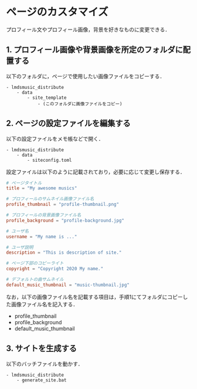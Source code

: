
# ページのカスタマイズ
プロフィール文やプロフィール画像，背景を好きなものに変更できる．

## 1. プロフィール画像や背景画像を所定のフォルダに配置する
以下のフォルダに，ページで使用したい画像ファイルをコピーする．

```
- lmdsmusic_distribute
    - data
        - site_template
            - (このフォルダに画像ファイルをコピー)
```

## 2. ページの設定ファイルを編集する
以下の設定ファイルをメモ帳などで開く．

```
- lmdsmusic_distribute
    - data
        - siteconfig.toml
```

設定ファイルは以下のように記載されており，必要に応じて変更し保存する．

``` toml
# ページタイトル
title = "My awesome musics"

# プロフィールのサムネイル画像ファイル名
profile_thumbnail = "profile-thumbnail.png"

# プロフィールの背景画像ファイル名
profile_background = "profile-background.jpg"

# ユーザ名
username = "My name is ..."

# ユーザ説明
description = "This is description of site."

# ページ下部のコピーライト
copyright = "Copyright 2020 My name."

# デフォルトの曲サムネイル
default_music_thumbnail = "music-thumbnail.jpg"
```

なお，以下の画像ファイル名を記載する項目は，手順1にてフォルダにコピーした画像ファイル名を記入する．

- profile_thumbnail
- profile_background
- default_music_thumbnail

## 3. サイトを生成する
以下のバッチファイルを動かす．

```
- lmdsmusic_distribute
    - generate_site.bat
```

